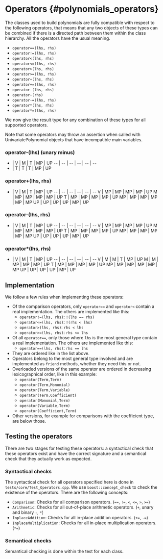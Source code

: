 # Operators {#polynomials_operators}

The classes used to build polynomials are fully compatible with respect to the following operators, that means that any two objects of these types can be combined if there is a directed path between them within the class hierarchy.
All the operators have the usual meaning.

- `operator==(lhs, rhs)`
- `operator!=(lhs, rhs)`
- `operator<(lhs, rhs)`
- `operator<=(lhs, rhs)`
- `operator>(lhs, rhs)`
- `operator>=(lhs, rhs)`
- `operator+(lhs, rhs)`
- `operator+=(lhs, rhs)`
- `operator-(lhs, rhs)`
- `operator-(rhs)`
- `operator-=(lhs, rhs)`
- `operator*(lhs, rhs)`
- `operator*=(lhs, rhs)`

We now give the result type for any combination of these types for all supported operators.

Note that some operators may throw an assertion when called with UnivariatePolynomial objects that have incompatible main variables.

### operator-(lhs) (unary minus)
-  | V  | M  | T  | MP | UP
-- | -- | -- | -- | -- | --
-  | T  | T  | T  | MP | UP

### operator+(lhs, rhs)
+  | V  | M  | T  | MP | UP
-- | -- | -- | -- | -- | --
V  | MP | MP | MP | MP | UP
M  | MP | MP | MP | MP | UP
T  | MP | MP | MP | MP | UP
MP | MP | MP | MP | MP | MP
UP | UP | UP | UP | MP | UP

### operator-(lhs, rhs)
-  | V  | M  | T  | MP | UP
-- | -- | -- | -- | -- | --
V  | MP | MP | MP | MP | UP
M  | MP | MP | MP | MP | UP
T  | MP | MP | MP | MP | UP
MP | MP | MP | MP | MP | MP
UP | UP | UP | UP | MP | UP

### operator*(lhs, rhs)
*  | V  | M  | T  | MP | UP
-- | -- | -- | -- | -- | --
V  | M  | M  | T  | MP | UP
M  | M  | MP | MP | MP | UP
T  | MP | MP | MP | MP | UP
MP | MP | MP | MP | MP | MP
UP | UP | UP | UP | MP | UP

## Implementation
We follow a few rules when implementing these operators:
- Of the comparison operators, only `operator==` and `operator<` contain a real implementation. The others are implemented like this:
  - `operator!=(lhs, rhs)`: `!(lhs == rhs)`
  - `operator<=(lhs, rhs)`: `!(rhs < lhs)`
  - `operator>(lhs, rhs)`: `rhs < lhs`
  - `operator>=(lhs, rhs)`: `rhs <= lhs`
- Of all `operator==`, only those where `lhs` is the most general type contain a real implementation. The others are implemented like this:
  - `operator==(lhs, rhs)`: `rhs == lhs`
- They are ordered like in the list above.
- Operators belong to the most general type involved and are implemented as `friend` methods, whether they need this or not.
- Overloaded versions of the same operator are ordered in decreasing lexicographical order, like in this example:
  - `operator(Term,Term)`
  - `operator(Term,Monomial)`
  - `operator(Term,Variable)`
  - `operator(Term,Coefficient)`
  - `operator(Monomial,Term)`
  - `operator(Variable,Term)`
  - `operator(Coefficient,Term)`
- Other versions, for example for comparisons with the coefficient type, are below those.

## Testing the operators
There are two stages for testing these operators: a syntactical check that these operators exist and have the correct signature and a semantical check that they actually work as expected.

### Syntactical checks
The syntactical check for all operators specified here is done in `tests/core/Test_Operators.cpp`.
We use `boost::concept_check` to check the existence of the operators. There are the following concepts:

- `Comparison`: Checks for all comparison operators. (`==`, `!=`, `<`, `<=`, `>`, `>=`)
- `Arithmetic`: Checks for all out-of-place arithmetic operators. (`+`, unary and binary `-`, `*`)
- `InplaceAddition`: Checks for all in-place addition operators. (`+=`, `-=`)
- `InplaceMultiplication`: Checks for all in-place multiplication operators. (`*=`)

### Semantical checks
Semantical checking is done within the test for each class.